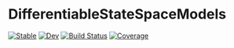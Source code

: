 # DifferentiableStateSpaceModels

[![Stable](https://img.shields.io/badge/docs-stable-blue.svg)](https://jlperla.github.io/DifferentiableStateSpaceModels.jl/stable)
[![Dev](https://img.shields.io/badge/docs-dev-blue.svg)](https://jlperla.github.io/DifferentiableStateSpaceModels.jl/dev)
[![Build Status](https://github.com/jlperla/DifferentiableStateSpaceModels.jl/workflows/CI/badge.svg)](https://github.com/jlperla/DifferentiableStateSpaceModels.jl/actions)
[![Coverage](https://codecov.io/gh/jlperla/DifferentiableStateSpaceModels.jl/branch/master/graph/badge.svg)](https://codecov.io/gh/jlperla/DifferentiableStateSpaceModels.jl)
